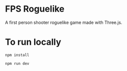 # FPS Roguelike

A first person shooter roguelike game made with Three.js.

# To run locally

```
npm install
```

```
npm run dev
```
